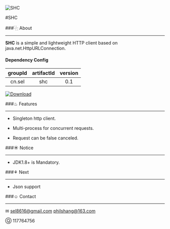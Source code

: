 ![SHC](https://git.oschina.net/sel/R/raw/master/img/java_logo.png)

#SHC

###⿻ About
***
__SHC__ is a simple and lightweight HTTP client based on java.net.HttpURLConnection.

#### Dependency Config

|groupId|artifactId|version|
|:-----:|:--------:|:-----:|
|cn.sel |shc       |0.1    |

[![Download](https://api.bintray.com/packages/sel8616/maven/shc/images/download.svg)](https://bintray.com/sel8616/maven/shc/_latestVersion)


###♨ Features
***
* Singleton http client.

* Multi-process for concurrent requests.

* Request can be false canceled.


###☀ Notice
***
* JDK1.8+ is Mandatory.


###⚘ Next
***
* Json support


###☺ Contact
***
✉ sel8616@gmail.com philshang@163.com

Ⓠ 117764756
